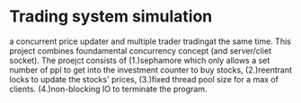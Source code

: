 # Trading system simulation
a concurrent price updater and multiple trader tradingat the same time. 
This project combines foundamental concurrency concept (and server/cliet socket). 
The proejct consists of 
(1.)sephamore which only allows a set number of ppl 
to get into the investment counter to buy stocks,
(2.)reentrant locks to update the stocks' prices,
(3.)fixed thread pool size for a max of clients.
(4.)non-blocking IO to terminate the program.

